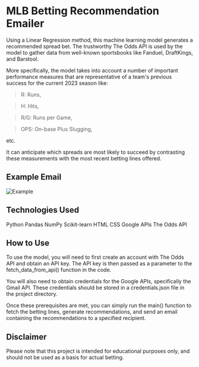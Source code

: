 # MLB Betting Recommendation Emailer
Using a Linear Regression method, this machine learning model generates a recommended spread bet. The trustworthy The Odds API is used by the model to gather data from well-known sportsbooks like Fanduel, DraftKings, and Barstool.

More specifically, the model takes into account a number of important performance measures that are representative of a team's previous success for the current 2023 season like:
> R: Runs,

> H: Hits,
  
> R/G: Runs per Game,
  
> OPS: On-base Plus Slugging,
  
  etc.
  
It can anticipate which spreads are most likely to succeed by contrasting these measurements with the most recent betting lines offered.
## Example Email

![Example](https://user-images.githubusercontent.com/43586291/235729092-86301d2e-3ccc-4912-9ad3-c3c22c88258b.png)

## Technologies Used
Python
Pandas
NumPy
Scikit-learn
HTML
CSS
Google APIs
The Odds API

## How to Use
To use the model, you will need to first create an account with The Odds API and obtain an API key. The API key is then passed as a parameter to the fetch_data_from_api() function in the code.

You will also need to obtain credentials for the Google APIs, specifically the Gmail API. These credentials should be stored in a credentials.json file in the project directory.

Once these prerequisites are met, you can simply run the main() function to fetch the betting lines, generate recommendations, and send an email containing the recommendations to a specified recipient.

## Disclaimer
Please note that this project is intended for educational purposes only, and should not be used as a basis for actual betting.
